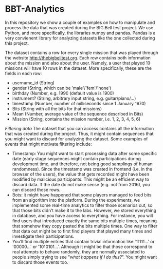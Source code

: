 # BBT-Analytics

In this repository we show a couple of examples on how to manipulate and process the data that was created during the BIG Bell test project. We use Python, and more specifically, the libraries numpy and pandas. Pandas is a very convienent library for analyzing datasets like the one collected during this project.

The dataset contains a row for every single mission that was played through the website http://thebigbelltest.org. Each row contains both information about the mission and also about the user. Namely, a user that played 10 missions will have 10 rows in the dataset. More specifically, these are the fields in each row:

- username_id (String)    
- gender (String, which can be 'male'/'fem'/'none') 
- birthday (Number, e.g. 1990 (default value is 1900) 
- instrument? (String, arbitrary input string, e.g. guitar/piano/...)
- timestamp (Number, number of milliseconds since 1 January 1970)
- Bits (String with all the bits for that missions)
- Mean (Number, average value of the sequence described in Bits)
- Mission (String, contains the mission number, i.e. 1, 2, 3, 4, 5, 6)


_Filtering data_
The dataset that you can access contains all the information that was created during the project. Thus, it might contain sequences that you might want to discard for analyzing the dataset. Some examples of events that might motivate filtering include:
- Timestamp: You might want to start processing data after some specific date (early stage sequences might contain participations during development time, and therefore, not being good samplings of human randomness). Since the timestamp was created in frontend (i.e. in the browser of the users), the value that gets recorded might have been modified by malicious participants. This might be an efficient way to discard data. If the date do not make sense (e.g. not from 2016), you can discard those rows.
- Bots: it might have happened that some players managed to feed bits from an algorithm into the platform. During the experiments, we implemented some real-time analytics to filter those scenarios out, so that those bits didn't make it to the labs. However, we stored everything in database, and you have access to everything. For instance, you will find users that introduced exactly the same bits multiple times, meaning that somehow they copy pasted the bits multiple times. One way to filter that data out might be to first find players that played many times and investigate their participations.
- You'll find multiple entries that contain trivial information like '11111...' or '00000...' or '1010101...'. Although it might be that those correspond to real attempts to behave randomly, they are normally associated to people simply trying to see "_what happens if I do this?_". You might want to discard those events too.
